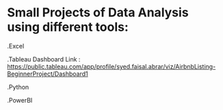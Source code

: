 # Small Projects of Data Analysis using different tools:
.Excel

.Tableau Dashboard 
  Link : https://public.tableau.com/app/profile/syed.faisal.abrar/viz/AirbnbListing-BeginnerProject/Dashboard1

.Python

.PowerBI
